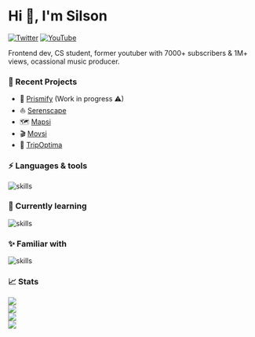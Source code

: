 <h1>Hi 👋, I'm Silson</h1>

[![Twitter](https://img.shields.io/badge/Twitter-%231DA1F2.svg?&style=flat-square&logo=twitter&logoColor=white)](https://twitter.com/xsls0n_007) [![YouTube](https://img.shields.io/badge/YouTube-%23FF0000.svg?&style=flat-square&logo=youtube&logoColor=white)](https://youtube.com/c/xsls0n)

Frontend dev, CS student, former youtuber with 7000+ subscribers & 1M+ views, ocassional music producer.

### 🌙 Recent Projects
- 🔮 [Prismify](https://prismify.vercel.app) (Work in progress ⚠)
- ⛵ [Serenscape](https://serenscape.netlify.app)
- 🗺 [Mapsi](https://mapsi.netlify.app)
- 🎬 [Movsi](https://movsi.netlify.app)
- 📌 [TripOptima](https://tripoptima.netlify.app/)

### ⚡ Languages & tools 
![skills](https://skillicons.dev/icons?i=ts,js,html,css,sass,react,redux,nextjs,prisma,tailwind,firebase,supabase,git&theme=dark)

### 📖 Currently learning
![skills](https://skillicons.dev/icons?i=nodejs,express,mongodb&theme=dark)

### ✨ Familiar with 
![skills](https://skillicons.dev/icons?i=c,cpp,py&theme=dark)

### 📈 Stats

![](https://github-readme-stats.vercel.app/api?username=sls0n&theme=dark&hide_border=true&include_all_commits=true&count_private=true)<br/>
![](https://github-readme-streak-stats.herokuapp.com/?user=sls0n&theme=dark&hide_border=true)<br/>
![](https://github-readme-stats.vercel.app/api/top-langs/?username=sls0n&theme=dark&hide_border=true&include_all_commits=true&count_private=true&layout=compact)<br>
[![](https://visitcount.itsvg.in/api?id=sls0n&icon=5&color=12)](https://visitcount.itsvg.in)


